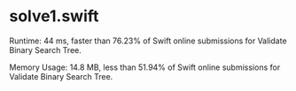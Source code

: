 # solve1.swift

Runtime: 44 ms, faster than 76.23% of Swift online submissions for Validate Binary Search Tree.

Memory Usage: 14.8 MB, less than 51.94% of Swift online submissions for Validate Binary Search Tree.

